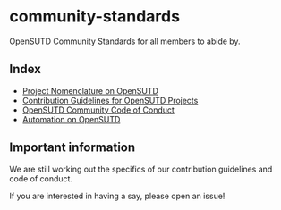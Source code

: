 # community-standards

OpenSUTD Community Standards for all members to abide by.

## Index

* [Project Nomenclature on OpenSUTD](NAMING.md)
* [Contribution Guidelines for OpenSUTD Projects](CONTRIBUTING.md)
* [OpenSUTD Community Code of Conduct](CONDUCT.md)
* [Automation on OpenSUTD](AUTOMATION.md)

## Important information

We are still working out the specifics of our contribution guidelines and code of conduct.

If you are interested in having a say, please open an issue!
